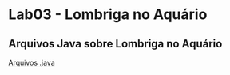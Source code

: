 # Lab03 - Lombriga no Aquário

## Arquivos Java sobre Lombriga no Aquário

[Arquivos .java](mc322a/lab03/src/pt/c02oo/s02classe/s03lombriga/)
